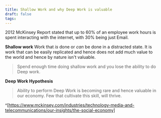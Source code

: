 ```yaml
---
title: Shallow Work and why Deep Work is valuable
draft: false
tags:
---
```



2012 McKinsey Report stated that up to 60% of an employee work hours is spent interacting with the internet, with 30% being just Email.  

**Shallow work**
Work that *is* done or *can* be done in a distracted state. It is work that can be easily replicated and hence does not add much value to the world and hence by nature isn't valuable. 

>Spend enough time doing shallow work and you lose the ability to do Deep work. 

**Deep Work Hypothesis**
> Ability to perform Deep Work is becoming rare and hence valuable in our economy. Few that cultivate this skill, will thrive.

^[https://www.mckinsey.com/industries/technology-media-and-telecommunications/our-insights/the-social-economy]